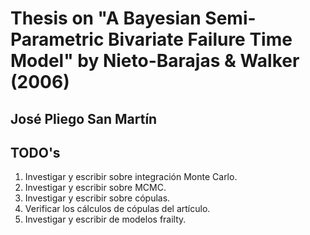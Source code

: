 # Thesis on "A Bayesian Semi-Parametric Bivariate Failure Time Model" by Nieto-Barajas & Walker (2006)
## José Pliego San Martín

## TODO's
1. Investigar y escribir sobre integración Monte Carlo.
2. Investigar y escribir sobre MCMC.
3. Investigar y escribir sobre cópulas.
4. Verificar los cálculos de cópulas del artículo.
5. Investigar y escribir de modelos frailty.

